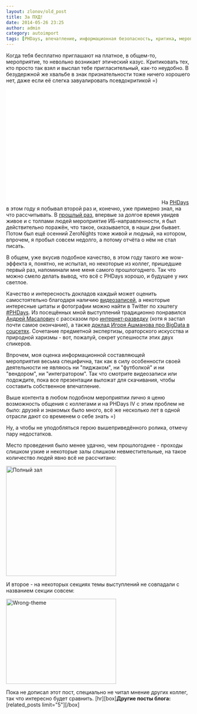 ```yaml
---
layout: zlonov/old_post
title: За ПХД!
date: 2014-05-26 23:25
author: admin
category: autoimport
tags: [PHDays, впечатление, информационная безопасность, критика, мероприятие]
---
```

Когда тебя бесплатно приглашают на платное, в общем-то, мероприятие, то невольно возникает этический казус. Критиковать тех, кто просто так взял и выслал тебе пригласительный, как-то неудобно. В безудержной же хвальбе в знак признательности тоже ничего хорошего нет, даже если её слегка завуалировать псевдокритикой =)



<iframe src="//www.youtube.com/embed/jc7H9iF0lsY?rel=0" width="420" height="315" frameborder="0" allowfullscreen="allowfullscreen"></iframe>
На <a href="http://phdays.ru" target="_blank">PHDays</a> в этом году я побывал второй раз и, конечно, уже примерно знал, на что рассчитывать. В <a href="https://zlonov.ru/2013/05/phdays-iii/" target="_blank">прошлый раз</a>, впервые за долгое время увидев живое и с толпами людей мероприятие ИБ-направленности, я был действительно поражён, что такое, оказывается, в наши дни бывает. Потом был ещё осенний ZeroNights тоже живой и людный, на котором, впрочем, я пробыл совсем недолго, а потому отчёта о нём не стал писать.

В общем, уже вкусив подобное качество, в этом году такого же wow-эффекта я, понятно, не испытал, но некоторые из коллег, пришедшие первый раз, напоминали мне меня самого прошлогоднего. Так что можно смело делать вывод, что всё с PHDays хорошо, и будущее у них светлое.

Качество и интересность докладов каждый может оценить самостоятельно благодаря наличию <a href="http://www.phdays.ru/broadcast/" target="_blank">видеозаписей</a>, а некоторые интересные цитаты и фотографии можно найти в Twitter по хэштегу <a href="https://twitter.com/hashtag/PHDays?src=hash" target="_blank">#PHDays</a>. Из посещённых мной выступлений традиционно понравился <a href="http://live.digitaloctober.ru/embed/2999#time1400760000" target="_blank">Андрей Масалович</a> с рассказом про <a href="https://zlonov.ru/tag/конкурентная-разведка/" target="_blank">интернет-разведку</a> (хотя я застал почти самое окончание), а также <a href="http://live.digitaloctober.ru/embed/2990#time1400666542" target="_blank">доклад Игоря Ашманова про BigData в соцсетях</a>. Сочетание предметной экспертизы, ораторского искусства и природной харизмы - вот, пожалуй, секрет успешности этих двух спикеров.

Впрочем, моя оценка информационной составляющей мероприятия весьма специфична, так как в силу особенности своей деятельности не являюсь ни "пиджаком", ни "футболкой" и ни "вендором", ни "интегратором". Так что смотрите видеозаписи или подождите, пока все презентации выложат для скачивания, чтобы составить собственное впечатление.

Выше контента в любом подобном мероприятии лично я ценю возможность общения с коллегами и на PHDays IV с этим проблем не было: друзей и знакомых было много, всё же несколько лет в одной отрасли дают со временем о себе знать =)

Ну, а чтобы не уподобляться герою вышеприведённого ролика, отмечу пару недостатков.

Место проведения было менее удачно, чем прошлогоднее - проходы слишком узкие и некоторые залы слишком невместительные, на такое количество людей явно всё не рассчитано:

<a href="/assets/uploads/IMG_4807.jpg"><img class="aligncenter size-medium wp-image-5519" src="/assets/uploads/IMG_4807-300x300.jpg" alt="Полный зал" width="300" height="300" /></a>

И второе - на некоторых секциях темы выступлений не совпадали с названием секции совсем:

<a href="/assets/uploads/Снимок-экрана-2014-05-27-в-0.11.30.png"><img class="aligncenter size-medium wp-image-5520" src="/assets/uploads/Снимок-экрана-2014-05-27-в-0.11.30-300x232.png" alt="Wrong-theme" width="300" height="232" /></a>

Пока не дописал этот пост, специально не читал мнение других коллег, так что интересно будет сравнить.
[hr][box]<strong>Другие посты блога:</strong> [related_posts limit="5"][/box]
